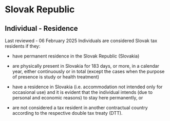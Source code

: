 # Slovak Republic
## Individual - Residence
Last reviewed - 06 February 2025
Individuals are considered Slovak tax residents if they:
  * have permanent residence in the Slovak Republic (Slovakia)
  * are physically present in Slovakia for 183 days, or more, in a calendar year, either continuously or in total (except the cases when the purpose of presence is study or health treatment)
  * have a residence in Slovakia (i.e. accommodation not intended only for occasional use) and it is evident that the individual intends (due to personal and economic reasons) to stay here permanently, or


  * are not considered a tax resident in another contractual country according to the respective double tax treaty (DTT).


